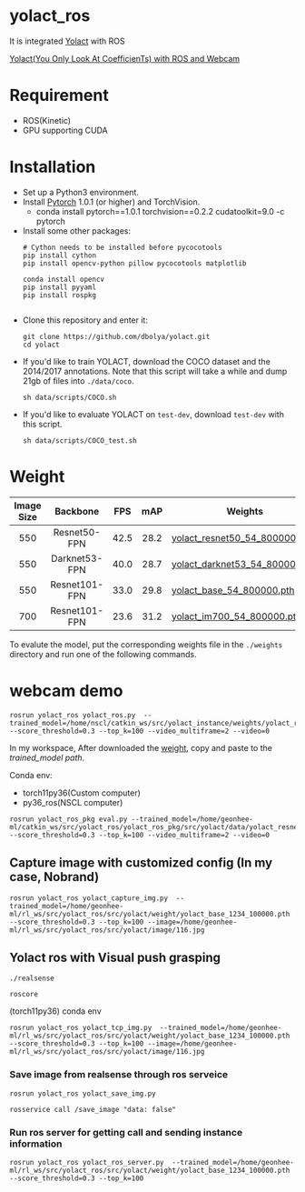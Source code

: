 # yolact_ros

It is integrated [Yolact](https://github.com/dbolya/yolact) with ROS

[Yolact(You Only Look At CoefficienTs) with ROS and Webcam](https://www.youtube.com/watch?v=Qn949mpmndI&feature=youtu.be)

# Requirement 

* ROS(Kinetic)
* GPU supporting CUDA

# Installation
 - Set up a Python3 environment.
 - Install [Pytorch](http://pytorch.org/) 1.0.1 (or higher) and TorchVision.
   - conda install pytorch==1.0.1 torchvision==0.2.2 cudatoolkit=9.0 -c pytorch
 - Install some other packages:
   ```Shell
   # Cython needs to be installed before pycocotools
   pip install cython
   pip install opencv-python pillow pycocotools matplotlib 
   
   conda install opencv
   pip install pyyaml
   pip install rospkg

   
   ```
 - Clone this repository and enter it:
   ```Shell
   git clone https://github.com/dbolya/yolact.git
   cd yolact
   ```
 - If you'd like to train YOLACT, download the COCO dataset and the 2014/2017 annotations. Note that this script will take a while and dump 21gb of files into `./data/coco`.
   ```Shell
   sh data/scripts/COCO.sh
   ```
 - If you'd like to evaluate YOLACT on `test-dev`, download `test-dev` with this script.
   ```Shell
   sh data/scripts/COCO_test.sh
   ```


# Weight 
| Image Size | Backbone      | FPS  | mAP  | Weights                                                                                                              |  |
|:----------:|:-------------:|:----:|:----:|----------------------------------------------------------------------------------------------------------------------|--------|
| 550        | Resnet50-FPN  | 42.5 | 28.2 | [yolact_resnet50_54_800000.pth](https://drive.google.com/file/d/1yp7ZbbDwvMiFJEq4ptVKTYTI2VeRDXl0/view?usp=sharing)  | [Mirror](https://ucdavis365-my.sharepoint.com/:u:/g/personal/yongjaelee_ucdavis_edu/EUVpxoSXaqNIlssoLKOEoCcB1m0RpzGq_Khp5n1VX3zcUw) |
| 550        | Darknet53-FPN | 40.0 | 28.7 | [yolact_darknet53_54_800000.pth](https://drive.google.com/file/d/1dukLrTzZQEuhzitGkHaGjphlmRJOjVnP/view?usp=sharing) | [Mirror](https://ucdavis365-my.sharepoint.com/:u:/g/personal/yongjaelee_ucdavis_edu/ERrao26c8llJn25dIyZPhwMBxUp2GdZTKIMUQA3t0djHLw)
| 550        | Resnet101-FPN | 33.0 | 29.8 | [yolact_base_54_800000.pth](https://drive.google.com/file/d/1UYy3dMapbH1BnmtZU4WH1zbYgOzzHHf_/view?usp=sharing)      | [Mirror](https://ucdavis365-my.sharepoint.com/:u:/g/personal/yongjaelee_ucdavis_edu/EYRWxBEoKU9DiblrWx2M89MBGFkVVB_drlRd_v5sdT3Hgg)
| 700        | Resnet101-FPN | 23.6 | 31.2 | [yolact_im700_54_800000.pth](https://drive.google.com/file/d/1lE4Lz5p25teiXV-6HdTiOJSnS7u7GBzg/view?usp=sharing)     | [Mirror](https://ucdavis365-my.sharepoint.com/:u:/g/personal/yongjaelee_ucdavis_edu/Eagg5RSc5hFEhp7sPtvLNyoBjhlf2feog7t8OQzHKKphjw)

To evalute the model, put the corresponding weights file in the `./weights` directory and run one of the following commands.

# webcam demo

```
rosrun yolact_ros yolact_ros.py  --trained_model=/home/nscl/catkin_ws/src/yolact_instance/weights/yolact_resnet50_54_800000.pth  --score_threshold=0.3 --top_k=100 --video_multiframe=2 --video=0

```

In my workspace, After downloaded the [weight](https://drive.google.com/file/d/1yp7ZbbDwvMiFJEq4ptVKTYTI2VeRDXl0/view?usp=sharing), copy and paste to the _trained_model path_.

Conda env: 
- torch11py36(Custom computer)
- py36_ros(NSCL computer)

```
rosrun yolact_ros_pkg eval.py --trained_model=/home/geonhee-ml/catkin_ws/src/yolact_ros/yolact_ros_pkg/src/yolact/data/yolact_resnet50_54_800000.pth --score_threshold=0.3 --top_k=100 --video_multiframe=2 --video=0
```


## Capture image with customized config (In my case, Nobrand)
```
rosrun yolact_ros yolact_capture_img.py  --trained_model=/home/geonhee-ml/rl_ws/src/yolact_ros/src/yolact/weight/yolact_base_1234_100000.pth  --score_threshold=0.3 --top_k=100 --image=/home/geonhee-ml/rl_ws/src/yolact_ros/src/yolact/image/116.jpg
```



## Yolact ros with Visual push grasping
```
./realsense
```

```
roscore
```

(torch11py36) conda env
```
rosrun yolact_ros yolact_tcp_img.py  --trained_model=/home/geonhee-ml/rl_ws/src/yolact_ros/src/yolact/weight/yolact_base_1234_100000.pth  --score_threshold=0.3 --top_k=100 --image=/home/geonhee-ml/rl_ws/src/yolact_ros/src/yolact/image/116.jpg 

```

### Save image from realsense through ros serveice

```
rosrun yolact_ros yolact_save_img.py 
```

```
rosservice call /save_image "data: false" 
```

### Run ros server for getting call and sending instance information

```
rosrun yolact_ros yolact_ros_server.py  --trained_model=/home/geonhee-ml/rl_ws/src/yolact_ros/src/yolact/weight/yolact_base_1234_100000.pth  --score_threshold=0.3 --top_k=100 
```
